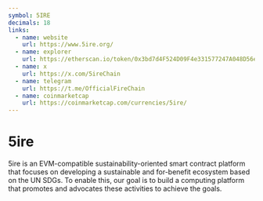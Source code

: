```yaml
---
symbol: 5IRE
decimals: 18
links:
  - name: website
    url: https://www.5ire.org/
  - name: explorer
    url: https://etherscan.io/token/0x3bd7d4F524D09F4e331577247A048D56e4b67a7F
  - name: x
    url: https://x.com/5ireChain
  - name: telegram
    url: https://t.me/OfficialFireChain
  - name: coinmarketcap
    url: https://coinmarketcap.com/currencies/5ire/
---
```


# 5ire

5ire is an EVM-compatible sustainability-oriented smart contract platform that focuses on developing a sustainable and for-benefit ecosystem based on the UN SDGs. To enable this, our goal is to build a computing platform that promotes and advocates these activities to achieve the goals.
